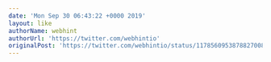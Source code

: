 ```yaml
---
date: 'Mon Sep 30 06:43:22 +0000 2019'
layout: like
authorName: webhint
authorUrl: 'https://twitter.com/webhintio'
originalPost: 'https://twitter.com/webhintio/status/1178560953878827008'
---
```


